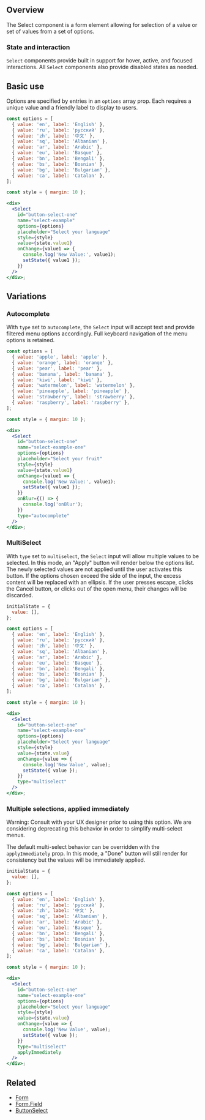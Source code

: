 ## Overview

The Select component is a form element allowing for selection of a value or set of values from a set of options.

### State and interaction

`Select` components provide built in support for hover, active, and focused interactions. All `Select` components also provide disabled states as needed.

## Basic use

Options are specified by entries in an `options` array prop. Each requires a unique value and a friendly label to display to users.

```jsx
const options = [
  { value: 'en', label: 'English' },
  { value: 'ru', label: 'русский' },
  { value: 'zh', label: '中文' },
  { value: 'sq', label: 'Albanian' },
  { value: 'ar', label: 'Arabic' },
  { value: 'eu', label: 'Basque' },
  { value: 'bn', label: 'Bengali' },
  { value: 'bs', label: 'Bosnian' },
  { value: 'bg', label: 'Bulgarian' },
  { value: 'ca', label: 'Catalan' },
];

const style = { margin: 10 };

<div>
  <Select
    id="button-select-one"
    name="select-example"
    options={options}
    placeholder="Select your language"
    style={style}
    value={state.value1}
    onChange={value1 => {
      console.log('New Value:', value1);
      setState({ value1 });
    }}
  />
</div>;
```
## Variations

### Autocomplete

With `type` set to `autocomplete`, the `Select` input will accept text and provide filtered menu options accordingly. Full keyboard navigation of the menu options is retained.

```jsx
const options = [
  { value: 'apple', label: 'apple' },
  { value: 'orange', label: 'orange' },
  { value: 'pear', label: 'pear' },
  { value: 'banana', label: 'banana' },
  { value: 'kiwi', label: 'kiwi' },
  { value: 'watermelon', label: 'watermelon' },
  { value: 'pineapple', label: 'pineapple' },
  { value: 'strawberry', label: 'strawberry' },
  { value: 'raspberry', label: 'raspberry' },
];

const style = { margin: 10 };

<div>
  <Select
    id="button-select-one"
    name="select-example-one"
    options={options}
    placeholder="Select your fruit"
    style={style}
    value={state.value1}
    onChange={value1 => {
      console.log('New Value:', value1);
      setState({ value1 });
    }}
    onBlur={() => {
      console.log('onBlur');
    }}
    type="autocomplete"
  />
</div>;
```

### MultiSelect

With `type` set to `multiselect`, the `Select` input will allow multiple values to be selected. In this mode, an "Apply" button will render below the options list. The newly selected values are not applied until the user activates this button. If the options chosen exceed the side of the input, the excess content will be replaced with an ellipsis. If the user presses escape, clicks the Cancel button, or clicks out of the open menu, their changes will be discarded.

```jsx
initialState = {
  value: [],
};

const options = [
  { value: 'en', label: 'English' },
  { value: 'ru', label: 'русский' },
  { value: 'zh', label: '中文' },
  { value: 'sq', label: 'Albanian' },
  { value: 'ar', label: 'Arabic' },
  { value: 'eu', label: 'Basque' },
  { value: 'bn', label: 'Bengali' },
  { value: 'bs', label: 'Bosnian' },
  { value: 'bg', label: 'Bulgarian' },
  { value: 'ca', label: 'Catalan' },
];

const style = { margin: 10 };

<div>
  <Select
    id="button-select-one"
    name="select-example-one"
    options={options}
    placeholder="Select your language"
    style={style}
    value={state.value}
    onChange={value => {
      console.log('New Value', value);
      setState({ value });
    }}
    type="multiselect"
  />
</div>;
```

### Multiple selections, applied immediately

Warning: Consult with your UX designer prior to using this option. We are considering deprecating this behavior in order to simplify multi-select menus.

The default multi-select behavior can be overridden with the `applyImmediately` prop. In this mode, a "Done" button will still render for consistency but the values will be immediately applied.

```jsx
initialState = {
  value: [],
};

const options = [
  { value: 'en', label: 'English' },
  { value: 'ru', label: 'русский' },
  { value: 'zh', label: '中文' },
  { value: 'sq', label: 'Albanian' },
  { value: 'ar', label: 'Arabic' },
  { value: 'eu', label: 'Basque' },
  { value: 'bn', label: 'Bengali' },
  { value: 'bs', label: 'Bosnian' },
  { value: 'bg', label: 'Bulgarian' },
  { value: 'ca', label: 'Catalan' },
];

const style = { margin: 10 };

<div>
  <Select
    id="button-select-one"
    name="select-example-one"
    options={options}
    placeholder="Select your language"
    style={style}
    value={state.value}
    onChange={value => {
      console.log('New Value', value);
      setState({ value });
    }}
    type="multiselect"
    applyImmediately
  />
</div>;
```

## Related

- [Form](#/React%20Components/Form)
- [Form.Field](#/React%20Components/FormField)
- [ButtonSelect](#/React%20Components/ButtonSelect)
